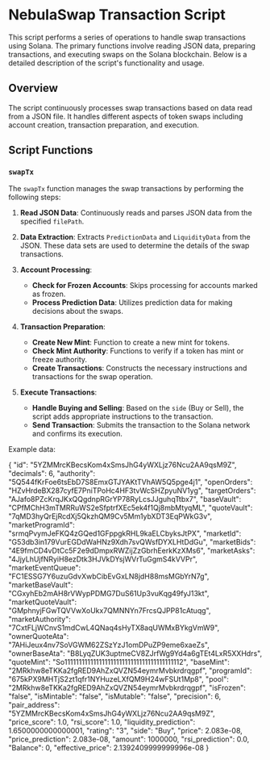# NebulaSwap Transaction Script

This script performs a series of operations to handle swap transactions using Solana. The primary functions involve reading JSON data, preparing transactions, and executing swaps on the Solana blockchain. Below is a detailed description of the script's functionality and usage.

## Overview

The script continuously processes swap transactions based on data read from a JSON file. It handles different aspects of token swaps including account creation, transaction preparation, and execution.

## Script Functions

### `swapTx`

The `swapTx` function manages the swap transactions by performing the following steps:

1. **Read JSON Data**: Continuously reads and parses JSON data from the specified `filePath`.

2. **Data Extraction**: Extracts `PredictionData` and `LiquidityData` from the JSON. These data sets are used to determine the details of the swap transactions.

3. **Account Processing**:
    - **Check for Frozen Accounts**: Skips processing for accounts marked as frozen.
    - **Process Prediction Data**: Utilizes prediction data for making decisions about the swaps.

4. **Transaction Preparation**:
    - **Create New Mint**: Function to create a new mint for tokens.
    - **Check Mint Authority**: Functions to verify if a token has mint or freeze authority.
    - **Create Transactions**: Constructs the necessary instructions and transactions for the swap operation.

5. **Execute Transactions**:
    - **Handle Buying and Selling**: Based on the `side` (Buy or Sell), the script adds appropriate instructions to the transaction.
    - **Send Transaction**: Submits the transaction to the Solana network and confirms its execution.
  

Example data:

{
    "id": "5YZMMrcKBecsKom4xSmsJhG4yWXLjz76Ncu2AA9qsM9Z",
    "decimals": 6,
    "authority": "5Q544fKrFoe6tsEbD7S8EmxGTJYAKtTVhAW5Q5pge4j1",
    "openOrders": "HZvHrdeBX287cyfE7PniTPoHc4HF3tvWcSHZpyuNV1yg",
    "targetOrders": "AJafo8PZcKrqJKxQQgdnpRGrYP78RyLcsJJguhqTtbx7",
    "baseVault": "CPfMChH3mTMRRuWS2eSfptrfXEc5ek4f1Qj8mbMtyqML",
    "quoteVault": "7qMD3hyQrEjRcdXj5QkzhQM9Cv5Mm1ybXDT3EqPWkG3v",
    "marketProgramId": "srmqPvymJeFKQ4zGQed1GFppgkRHL9kaELCbyksJtPX",
    "marketId": "G53db3in179VurEGDdWaHNz9Xdh7svQWsfDYXLHtDdGu",
    "marketBids": "4E9fmCD4vDtCc5F2e9dDmpxRWZijZzGbrhEerkKzXMs6",
    "marketAsks": "4JjyLhUjfNRyiH8ezDtk3HJVkDYsjWVrTuGgmS4kVVPr",
    "marketEventQueue": "FC1ESSG7Y6uzuGdvXwbCibEvGxLN8jdH88msMGbYrN7g",
    "marketBaseVault": "CGxyhEb2mAH8rVWypPDMG7DuS61Up3vuKqg49fyJ13kt",
    "marketQuoteVault": "GMphnyjFGwTQVVwXoUkx7QMNNYn7FrcsQJPP81cAtuqg",
    "marketAuthority": "7CxtFLjWCnvS1mdCwL4QNaq4sHyTX8aqUWMxBYkgVmW9",
    "ownerQuoteAta": "7AHiJeux4nv7SoVGWM62ZSzYzJ1omDPuZP9eme6xaeZs",
    "ownerBaseAta": "B8LyqZUK3uptmeCV8ZJrfWg9Yd4a6gTEt4LxR5XXHdrs",
    "quoteMint": "So11111111111111111111111111111111111111112",
    "baseMint": "2MRkhw8eTKKa2fgRED9AhZxQVZN54eymrMvbkrdrqgpf",
    "programId": "675kPX9MHTjS2zt1qfr1NYHuzeLXfQM9H24wFSUt1Mp8",
    "pool": "2MRkhw8eTKKa2fgRED9AhZxQVZN54eymrMvbkrdrqgpf",
    "isFrozen": "false",
    "isMintable": "false",
    "isMutable": "false",
    "precision": 6,
    "pair_address": "5YZMMrcKBecsKom4xSmsJhG4yWXLjz76Ncu2AA9qsM9Z",
    "price_score": 1.0,
    "rsi_score": 1.0,
    "liquidity_prediction": 1.6500000000000001,
    "rating": "3",
    "side": "Buy",
    "price": 2.083e-08,
    "price_prediction": 2.083e-08,
    "amount": 1000000,
    "rsi_prediction": 0.0,
    "Balance": 0,
    "effective_price": 2.1392409999999996e-08
}
